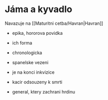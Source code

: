 # Jáma a kyvadlo
Navazuje na [[Maturitni cetba/Havran|Havran]]

- epika, hororova povidka
- ich forma
- chronologicka
- spanelske vezeni
- je na konci inkvizice

- kacir odsouzeny k smrti
- general, ktery zachrani hrdinu
